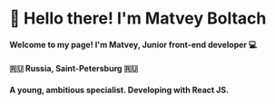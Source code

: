 # 👋 Hello there! I'm Matvey Boltach

#### Welcome to my page! I'm Matvey, Junior front-end developer 💻

#### :ru: Russia, Saint-Petersburg :ru:

#### A young, ambitious specialist. Developing with React JS.
